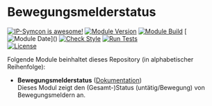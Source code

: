 # Bewegungsmelderstatus

[![IP-Symcon is awesome!](https://img.shields.io/badge/IP--Symcon-6.1-blue.svg)](https://www.symcon.de)
[![Module Version](https://img.shields.io/badge/Module_Version-1.0-blue.svg)]()
[![Module Build](https://img.shields.io/badge/Module_Build-2-blue.svg)]()
[![Module Date](https://img.shields.io/badge/Module_Date-20230328_(28.03.2023)-blue.svg)]()  
[![Check Style](https://github.com/ubittner/Bewegungsmelderstatus/workflows/Check%20Style/badge.svg)](https://github.com/ubittner/Bewegungsmelderstatus/actions)
[![Run Tests](https://github.com/ubittner/Bewegungsmelderstatus/workflows/Run%20Tests/badge.svg)](https://github.com/ubittner/Bewegungsmelderstatus/actions)  
[![License](https://img.shields.io/badge/License-CC%20BY--NC--SA%204.0-green.svg)](https://creativecommons.org/licenses/by-nc-sa/4.0/)

Folgende Module beinhaltet dieses Repository (in alphabetischer Reihenfolge):

- __Bewegungsmelderstatus__ ([Dokumentation](Bewegungsmelderstatus))  
  Dieses Modul zeigt den (Gesamt-)Status (untätig/Bewegung) von Bewegungsmeldern an.
